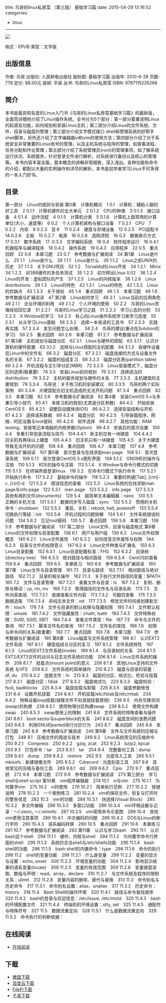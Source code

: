 title: 鸟哥的linux私房菜 （第三版） 基础学习篇
date: 2015-04-29 13:16:52
categories:
  - linux
---

![](http://img5.douban.com/lpic/s4399937.jpg)

格式：EPUB
类型：文字版

<!--more-->

## 出版信息 ##

作者: 鸟哥 
出版社: 人民邮电出版社
副标题: 基础学习篇
出版年: 2010-6-28
页数: 778
定价: 88.00元
装帧: 平装
丛书: 鸟哥的Linux私房菜
ISBN: 9787115226266

## 简介 ##

本书是最具知名度的Linux入门书《鸟哥的Linux私房菜基础学习篇》的最新版，全面而详细地介绍了Linux操作系统。全书分为5个部分：第一部分着重说明Linux的起源及功能，如何规划和安装Linux主机；第二部分介绍Linux的文件系统、文件、目录与磁盘的管理；第三部分介绍文字模式接口 shell和管理系统的好帮手shell脚本，另外还介绍了文字编辑器vi和vim的使用方法；第四部分介绍了对于系统安全非常重要的Linux账号的管理，以及主机系统与程序的管理，如查看进程、任务分配和作业管理；第五部分介绍了系统管理员(root)的管理事项，如了解系统运行状况、系统服务，针对登录文件进行解析，对系统进行备份以及核心的管理等。
本书内容丰富全面，基本概念的讲解非常细致，深入浅出。各种功能和命令的介绍，都配以大量的实例操作和详尽的解析。本书是初学者学习Linux不可多得的一本入门好书。

## 目录 ##

第一部分　Linux的规则与安装
第0章　计算机概论　1
0.1　计算机：辅助人脑的好工具　2
0.1.1　计算机硬件的五大单元　2
0.1.2　CPU的种类　3
0.1.3　接口设备　4
0.1.4　运作流程　4
0.1.5　计算机分类　5
0.1.6　计算机上面常用的计算单位(大小、速度等)　6
0.2　个人计算机架构与接口设备　7
0.2.1　CPU　7
0.2.2　内存　9
0.2.3　显卡　11
0.2.4　硬盘与存储设备　12
0.2.5　PCI适配卡　14
0.2.6　主板　15
0.2.7　电源　16
0.2.8　选购须知　16
0.3　数据表示方式　17
0.3.1　数字系统　17
.0.3.2　文字编码系统　18
0.4　软件程序运行　18
0.4.1　机器程序与编译程序　18
0.4.2　操作系统　19
0.4.3　应用程序　22
0.5　重点回顾　22
0.6　本章习题　23
0.7　参考数据与扩展阅读　24
第1章　Linux是什么　25
1.1　Linux是什么　26
1.1.1　Linux是什么　26
1.1.2　Linux之前UNIX的历史　27
1.1.3　关于GNU项目　32
1.2　Torvalds的Linux开发　34
1.2.1　Minix　34
1.2.2　对386硬件的多任务测试　35
1.2.3　初次释出Linux 0.02　36
1.2.4　Linux的开发：虚拟团队的产生　37
1.2.5　Linux的内核版本　38
1.2.6　Linux distributions　39
1.3　Linux的特色　42
1.3.1　Linux的特色　42
1.3.2　Linux的优缺点　43
1.3.3　关于授权　45
1.4　重点回顾　46
1.5　本章习题　46
1.6　参考数据与扩展阅读　47
第2章　Linux如何学习　48
2.1　Linux当前的应用角色　49
2.1.1　企业环境的利用　49
2.1.2　个人环境的使用　50
2.2　鸟哥的Linux苦难经验回忆录　51
2.2.1　鸟哥的Linux学习之路　51
2.2.2　学习心态的分别　53
2.2.3　X Window的学习　54
2.3　有心向Linux操作系统学习者学习态度　55
2.3.1　从头学习Linux基础　56
2.3.2　选择一本易读的工具书　57
2.3.3　实践再实践　57
2.3.4　发生问题怎么处理..　58
2.4　鸟哥的建议(重点在Solution的学习)　59
2.5　重点回顾　60
2.6　本章习题　61
2.7　参考数据与扩展阅读　61
第3章　主机规划与磁盘分区　62
3.1　Linux与硬件的搭配　63
3.1.1　认识计算机的硬件配置　63
3.1.2　选择与Linux搭配的主机配置　64
3.1.3　各硬件设备在Linux中的文件名　66
3.2　磁盘分区　67
3.2.1　磁盘连接的方式与设备文件名的关系　67
3.2.2　磁盘的组成复习　68
3.2.3　磁盘分区表(partition table)　69
3.2.4　开机流程与主引导分区(MBR)　72
3.2.5　Linux安装模式下，磁盘分区的选择(极重要)　74
3.3　安装Linux前的规划　76
3.3.1　选择适当的distribution　76
3.3.2　主机的服务规划与硬件的关系　77
3.3.3　主机硬盘的主要规划　79
3.3.4　鸟哥说：关于练习机的安装建议　80
3.3.5　鸟哥的两个实际案例　80
3.3.6　大硬盘配合旧主机造成的无法开机问题　81
3.4　重点回顾　82
3.5　本章习题　82
3.6　参考数据与扩展阅读　82
第4章　安装CentOS 5.x与多重引导小技巧　83
4.1　本练习机的规划(尤其是分区参数)　84
4.2　开始安装CentOS 5　85
4.2.1　调整启动媒体(BIOS)　86
4.2.2　选择安装结构与开机　87
4.2.3　选择语系数据　89
4.2.4　磁盘分区　90
4.2.5　引导装载程序、网络、时区设置与root密码　95
4.2.6　软件选择　98
4.2.7　其他功能：RAM testing、安装笔记本电脑的内核参数(Option)　99
4.3　安装后的首次设置　100
4.4　多重引导安装流程与技巧　104
4.4.1　新主机仅有一块硬盘　104
4.4.2　旧主机有两块以上硬盘　105
4.4.3　旧主机只有一块硬盘　105
4.5　关于大硬盘导致无法开机的问题　106
4.6　重点回顾　106
4.7　本章习题　107
4.8　参考数据与扩展阅读　107
第5章　首次登录与在线求助man page　108
5.1　首次登录系统　109
5.1.1　首次登录CentOS 5.x图形界面　109
5.1.2　GNOME的操作与注销　110
5.1.3　KDE的操作与注销　113
5.1.4　X Window与命令行模式的切换　115
5.1.5　在终端界面登录linux　116
5.2　在命令行模式下执行命令　117
5.2.1　开始执行命令　117
5.2.2　基础命令的操作　118
5.2.3　重要的热键[Tab], [ctrl]-c, [ctrl]-d　121
5.2.4　错误信息的查看　122
5.3　Linux系统的在线求助man page与info page　122
5.3.1　man page　123
5.3.2　info page　127
5.3.3　其他有用的文件(documents)　129
5.4　超简单文本编辑器：nano　130
5.5　正确的关机方法　131
5.5.1　数据同步写入磁盘：sync　132
5.5.2　惯用的关机命令：shutdown　132
5.5.3　重启、关机：reboot, halt, poweroff　133
5.5.4　切换执行等级：init　133
5.6　开机过程的问题排解　134
5.6.1　文件系统错误的问题　134
5.6.2　忘记root密码　135
5.7　重点回顾　136
5.8　本章习题　136
5.9　参考数据与扩展阅读　137
第二部分　Linux文件、目录与磁盘格式
第6章　Linux的文件权限与目录配置　138
6.1　用户与用户组　139
6.2　Linux文件权限概念　140
6.2.1　Linux文件属性　141
6.2.2　如何改变文件属性与权限　144
6.2.3　目录与文件的权限意义　147
6.2.4　Linux文件种类与扩展名　150
6.3　Linux目录配置　152
6.3.1　Linux目录配置标准：FHS　152
6.3.2　目录树(directory tree)　156
6.3.3　绝对路径与相对路径　158
6.3.4　CentOS的查看　159
6.4　重点回顾　159
6.5　本章练习　160
6.6　参考数据与扩展阅读　160
第7章　Linux文件与目录管理　161
7.1　目录与路径　162
7.1.1　相对路径与绝对路径　162
7.1.2　目录的相关操作　162
7.1.3　关于执行文件路径的变量：$PATH　165
7.2　文件与目录管理　167
7.2.1　查看文件与目录：ls　167
7.2.2　复制、删除与移动：cp, rm, mv　169
7.2.3　取得路径的文件名与目录名称　173
7.3　文件内容查阅　173
7.3.1　直接查看文件内容　173
7.3.2　可翻页查看　175
7.3.3　数据选取　176
7.3.4　非纯文本文件：od　177
7.3.5　修改文件时间或创建新文件：touch　178
7.4　文件与目录的默认权限与隐藏权限　180
7.4.1　文件默认权限：umask　181
7.4.2　文件隐藏属性：chattr, lsattr　183
7.4.3　文件特殊权限：SUID, SGID, SBIT　184
7.4.4　查看文件类型：file　187
7.5　命令与文件的查询　187
7.5.1　脚本文件名的查询　187
7.5.2　文件名的查找　188
7.6　权限与命令间的关系(极重要)　192
7.7　重点回顾　193
7.8　本章习题　194
7.9　参考数据与扩展阅读　195
第8章　Linux磁盘与文件系统管理　196
8.1　认识EXT2文件系统　197
8.1.1　硬盘组成与分区的复习　197
8.1.2　文件系统特性　197
8.1.3　Linux的EXT2文件系统(inode)　199
8.1.4　与目录树的关系　204
8.1.5　EXT2/EXT3文件的访问与日志文件系统的功能　206
8.1.6　Linux文件系统的操作　208
8.1.7　挂载点(mount point)的意义　208
8.1.8　其他Linux支持的文件系统 与VFS　209
8.2　文件系统的简单操作　210
8.2.1　磁盘与目录的容量：df, du　210
8.2.2　连接文件：ln　213
8.3　磁盘的分区、格式化、检验与挂载　217
8.3.1　磁盘分区：fdisk　217
8.3.2　磁盘格式化　223
8.3.3　磁盘检验：fsck, badblocks　225
8.3.4　磁盘挂载与卸载　226
8.3.5　磁盘参数修改　231
8.4　设置开机挂载　234
8.4.1　开机挂载/etc/fstab及/etc/mtab　234
8.4.2　特殊设备loop挂载(镜像文件不刻录就挂载使用)　236
8.5　内存交换空间(swap)的构建　238
8.5.1　使用物理分区构建swap　238
8.5.2　使用文件构建swap　240
8.5.3　swap使用上的限制　241
8.6　文件系统的特殊查看与操作　241
8.6.1　boot sector与superblock的关系　241
8.6.2　磁盘空间的浪费问题　243
8.6.3　利用GNU的parted进行分区行为　243
8.7　重点回顾　245
8.8　本章习题　245
8.9　参考数据与扩展阅读　246
第9章　文件与文件系统的压缩与打包　248
9.1　压缩文件的用途与技术　249
9.2　Linux系统常见的压缩命令　250
9.2.1　Compress　250
9.2.2　gzip, zcat　252
9.2.3　bzip2, bzcat　253
9.3　打包命令：tar　253
9.3.1　tar　254
9.4　完整备份工具：dump　259
9.4.1　dump　259
9.4.2　restore　262
9.5　光盘写入工具　265
9.5.1　mkisofs：新建镜像文件　265
9.5.2　Cdrecord：光盘刻录工具　267
9.6　其他常见的压缩与备份工具　269
9.6.1　dd　269
9.6.2　Cpio　270
9.7　重点回顾　272
9.8　本章习题　272
9.9　参考数据与扩展阅读　273
第三部分　学习shell与shell script
第10章　vim程序编辑器　274
10.1　vi与vim　275
10.1.1　为何要学vim　275
10.2　vi的使用　276
10.2.1　简单执行范例　277
10.2.2　按键说明　278
10.2.3　一个案例练习　281
10.2.4　vim的保存文件、恢复与打开时的警告信息　282
10.3　vim的功能　284
10.3.1　块选择(Visual Block)　285
10.3.2　多文件编辑　286
10.3.3　多窗口功能　286
10.3.4　vim环境设置与记录：～/.vimrc, ～/.viminfo　287
10.3.5　vim常用命令示意图　289
10.4　其他vim使用注意事项　289
10.4.1　中文编码的问题　289
10.4.2　DOS与Linux的断行字符　290
10.4.3　语系编码转换　290
10.5　重点回顾　291
10.6　本章练习　291
10.7　参考数据与扩展阅读　292
第11章　认识与学习bash　293
11.1　认识bash这个shell　294
11.1.1　硬件、内核与shell　294
11.1.2　为何要学命令行界面的shell　295
11.1.3　系统的合法shell与/etc/shells功能　295
11.1.4　bash shell的功能　296
11.1.5　bash shell的内置命令：type　298
11.1.6　命令的执行　298
11.2　shell的变量功能　299
11.2.1　什么是变量　299
11.2.2　变量的显示与设置：echo, unset　300
11.2.3　环境变量的功能　304
11.2.4　影响显示结果的语系变量(locale)　308
11.2.5　变量的有效范围　309
11.2.6　变量键盘读取、数组与声明：read，array，declare　310
11.2.7　与文件系统及程序的限制关系：ulimit　312
11.2.8　变量内容的删除、替代与替换　313
11.3　命令别名与历史命令　317
11.3.1　命令别名设置：alias，unalias　317
11.3.2　历史命令：history　318
11.4　Bash Shell的操作环境　320
11.4.1　路径与命令查找顺序　320
11.4.2　bash的登录与欢迎信息：/etc/issue, /etc/motd　320
11.4.3　bash 的环境配置文件　321
11.4.4　终端机的环境设置：stty, set　325
11.4.5　通配符与特殊符号　327
11.5　数据流重定向　328
11.5.1　什么是数据流重定向　329
11.5.2　命令执行的判断依据：

## 在线阅读 ##

* [在线阅读](http://vbird.dic.ksu.edu.tw/)

## 下载 ##

* [微盘下载](http://vdisk.weibo.com/s/aADaW4YROstGM)
* [百度云下载](http://pan.baidu.com/s/1mgl60Jm)
* [FilePi下载](http://filepi.com/i/LuhV7zN)
* [千易下载](http://1000eb.com/1gghg)
